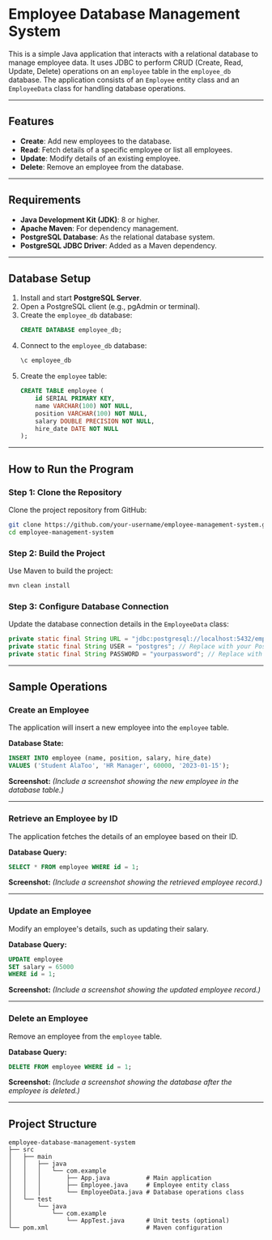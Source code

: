 # Employee Database Management System

This is a simple Java application that interacts with a relational database to manage employee data. It uses JDBC to perform CRUD (Create, Read, Update, Delete) operations on an `employee` table in the `employee_db` database. The application consists of an `Employee` entity class and an `EmployeeData` class for handling database operations.

---

## Features

- **Create**: Add new employees to the database.
- **Read**: Fetch details of a specific employee or list all employees.
- **Update**: Modify details of an existing employee.
- **Delete**: Remove an employee from the database.

---

## Requirements

- **Java Development Kit (JDK)**: 8 or higher.
- **Apache Maven**: For dependency management.
- **PostgreSQL Database**: As the relational database system.
- **PostgreSQL JDBC Driver**: Added as a Maven dependency.

---

## Database Setup

1. Install and start **PostgreSQL Server**.
2. Open a PostgreSQL client (e.g., pgAdmin or terminal).
3. Create the `employee_db` database:
   ```sql
   CREATE DATABASE employee_db;
   ```
4. Connect to the `employee_db` database:
   ```sql
   \c employee_db
   ```
5. Create the `employee` table:
   ```sql
   CREATE TABLE employee (
       id SERIAL PRIMARY KEY,
       name VARCHAR(100) NOT NULL,
       position VARCHAR(100) NOT NULL,
       salary DOUBLE PRECISION NOT NULL,
       hire_date DATE NOT NULL
   );
   ```

---

## How to Run the Program

### Step 1: Clone the Repository
Clone the project repository from GitHub:
```bash
git clone https://github.com/your-username/employee-management-system.git
cd employee-management-system
```

### Step 2: Build the Project
Use Maven to build the project:
```bash
mvn clean install
```

### Step 3: Configure Database Connection
Update the database connection details in the `EmployeeData` class:
```java
private static final String URL = "jdbc:postgresql://localhost:5432/employee_db";
private static final String USER = "postgres"; // Replace with your PostgreSQL username
private static final String PASSWORD = "yourpassword"; // Replace with your PostgreSQL password
```

---

## Sample Operations

### Create an Employee
The application will insert a new employee into the `employee` table.

**Database State:**
```sql
INSERT INTO employee (name, position, salary, hire_date)
VALUES ('Student AlaToo', 'HR Manager', 60000, '2023-01-15');
```

**Screenshot:**
_(Include a screenshot showing the new employee in the database table.)_

---

### Retrieve an Employee by ID
The application fetches the details of an employee based on their ID.

**Database Query:**
```sql
SELECT * FROM employee WHERE id = 1;
```

**Screenshot:**
_(Include a screenshot showing the retrieved employee record.)_

---

### Update an Employee
Modify an employee's details, such as updating their salary.

**Database Query:**
```sql
UPDATE employee
SET salary = 65000
WHERE id = 1;
```

**Screenshot:**
_(Include a screenshot showing the updated employee record.)_

---

### Delete an Employee
Remove an employee from the `employee` table.

**Database Query:**
```sql
DELETE FROM employee WHERE id = 1;
```

**Screenshot:**
_(Include a screenshot showing the database after the employee is deleted.)_

---

## Project Structure

```
employee-database-management-system
├── src
│   ├── main
│   │   ├── java
│   │   │   └── com.example
│   │   │       ├── App.java          # Main application
│   │   │       ├── Employee.java     # Employee entity class
│   │   │       └── EmployeeData.java # Database operations class
│   └── test
│       └── java
│           └── com.example
│               └── AppTest.java      # Unit tests (optional)
└── pom.xml                           # Maven configuration
```
